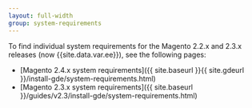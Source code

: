 ```yaml
---
layout: full-width
group: system-requirements
---
```


To find individual system requirements for the Magento 2.2.x and 2.3.x releases (now {{site.data.var.ee}}), see the following pages:

*  [Magento 2.4.x system requirements]({{ site.baseurl }}{{ site.gdeurl }}/install-gde/system-requirements.html)
*  [Magento 2.3.x system requirements]({{ site.baseurl }}/guides/v2.3/install-gde/system-requirements.html)
